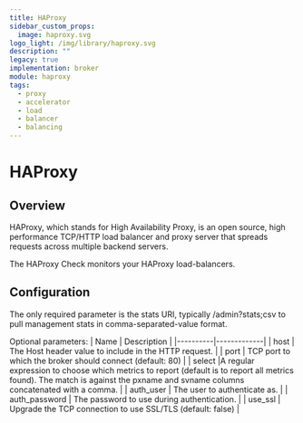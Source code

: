 ```yaml
---
title: HAProxy
sidebar_custom_props:
  image: haproxy.svg
logo_light: /img/library/haproxy.svg
description: ""
legacy: true
implementation: broker
module: haproxy
tags:
  - proxy
  - accelerator
  - load
  - balancer
  - balancing
---
```


# HAProxy

## Overview

HAProxy, which stands for High Availability Proxy, is an open source, high performance TCP/HTTP load balancer and proxy server that spreads requests across multiple backend servers.

The HAProxy Check monitors your HAProxy load-balancers.

## Configuration

The only required parameter is the stats URI, typically /admin?stats;csv to pull management stats in comma-separated-value format.

Optional parameters:
| Name | Description |
|----------|-------------|
| host | The Host header value to include in the HTTP request. |
| port | TCP port to which the broker should connect (default: 80) |
| select |A regular expression to choose which metrics to report (default is to report all metrics found). The match is against the pxname and svname columns concatenated with a comma. |
| auth_user | The user to authenticate as. |
| auth_password | The password to use during authentication. |
| use_ssl | Upgrade the TCP connection to use SSL/TLS (default: false) |
